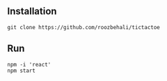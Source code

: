 ## Installation
```
git clone https://github.com/roozbehali/tictactoe
```
## Run
```
npm -i 'react'
npm start
```
